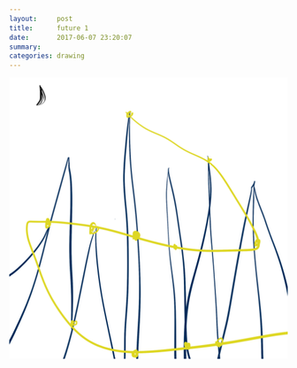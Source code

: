 ```yaml
---
layout:     post
title:      future 1
date:       2017-06-07 23:20:07
summary:    
categories: drawing
---
```

![future 1](/images/diary/future-1.png ".")
